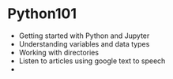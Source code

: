 # Python101



- Getting started with Python and Jupyter
- Understanding variables and data types
- Working with directories
- Listen to articles using google text to speech
- 

